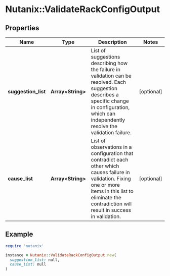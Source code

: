 # Nutanix::ValidateRackConfigOutput

## Properties

| Name | Type | Description | Notes |
| ---- | ---- | ----------- | ----- |
| **suggestion_list** | **Array&lt;String&gt;** | List of suggestions describing how the failure in validation can be resolved. Each suggestion describes a specific change in configuration, which can independently resolve the validation failure.  | [optional] |
| **cause_list** | **Array&lt;String&gt;** | List of observations in a configuration that contradict each other which causes failure in validation. Fixing one or more items in this list to eliminate the contradiction will result in success in validation.  | [optional] |

## Example

```ruby
require 'nutanix'

instance = Nutanix::ValidateRackConfigOutput.new(
  suggestion_list: null,
  cause_list: null
)
```

